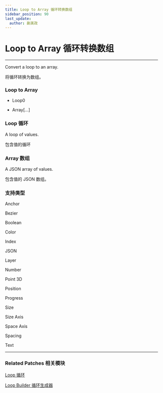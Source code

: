 ```yaml
---
title: Loop to Array 循环转换数组
sidebar_position: 90
last_update:
  author: 蒯美政
---
```


# Loop to Array 循环转换数组

---

Convert a loop to an array.

将循环转换为数组。

<div className="patch-container">
    <div className="patch loop">
        <h3>Loop to Array</h3>
        <ul className="inputs">
            <li>Loop<span>0</span></li>
        </ul>
        <ul className="outputs">
            <li>Array<span>[...]</span></li>
        </ul>
    </div>
</div>

### Loop 循环

A loop of values.

包含值的循环

### Array 数组

A JSON array of values.

包含值的 JSON 数组。

### 支持类型

Anchor

Bezier

Boolean

Color

Index

JSON

Layer

Number

Point 3D

Position

Progress

Size

Size Axis

Space Axis

Spacing

Text

---

### Related Patches 相关模块

[Loop 循环](./Loop.md)

[Loop Builder 循环生成器](./Loop%20Builder.md)
